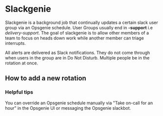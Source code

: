 # Slackgenie

Slackgenie is a background job that continually updates a certain slack user group
via an Opsgenie schedule. User Groups usually end in **-support** i.e *delivery-support*.
The goal of slackgenie is to allow other members of a team to focus on heads down work
while another member can triage interrupts.

All alerts are delivered as Slack notifications. They do not come through when users
in the group are in Do Not Disturb. Multiple people be in the rotation at once.

## How to add a new rotation


### Helpful tips

You can override an Opsgenie schedule manually via "Take on-call for an hour" in the Opsgenie UI
or messaging the Opsgenie slackbot.
